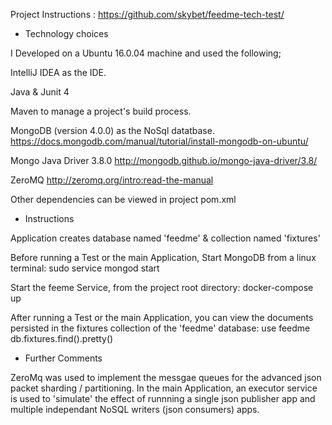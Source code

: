 Project Instructions : https://github.com/skybet/feedme-tech-test/

- Technology choices

I Developed on a Ubuntu 16.0.04 machine and used the following;

IntelliJ IDEA as the IDE.

Java & Junit 4

Maven to manage a project's build process.

MongoDB (version 4.0.0) as the NoSql datatbase. 
https://docs.mongodb.com/manual/tutorial/install-mongodb-on-ubuntu/

Mongo Java Driver 3.8.0
http://mongodb.github.io/mongo-java-driver/3.8/

ZeroMQ
http://zeromq.org/intro:read-the-manual

Other dependencies can be viewed in project pom.xml

- Instructions

Application creates database named 'feedme' & collection named 'fixtures'

Before running a Test or the main Application, Start MongoDB from a linux terminal:
sudo service mongod start

Start the feeme Service, from the project root directory:
docker-compose up

After running a Test or the main Application, you can view the documents persisted in the fixtures collection of the 'feedme' database:
use feedme
db.fixtures.find().pretty()

- Further Comments

ZeroMq was used to implement the messgae queues for the advanced json packet sharding / partitioning.
In the main Application, an executor service is used to 'simulate' the effect of runnning a single json publisher app and multiple independant NoSQL writers (json consumers) apps.
